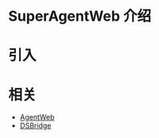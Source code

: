 # SuperAgentWeb 介绍

# 引入

# 相关

- [AgentWeb](https://github.com/Justson/AgentWeb)
- [DSBridge](https://github.com/wendux/DSBridge-Android)